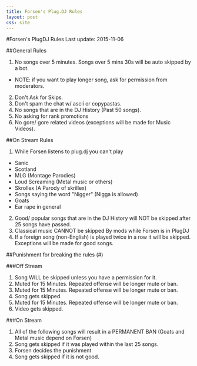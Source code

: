 ```yaml
---
title: Forsen's Plug.DJ Rules
layout: post
css: site
---
```

#Forsen's PlugDJ Rules
Last update: 2015-11-06

##General Rules

1. No songs over 5 minutes. Songs over 5 mins 30s will be auto skipped by a bot.
 - NOTE: if you want to play longer song, ask for permission from moderators.
2. Don't Ask for Skips.
3. Don't spam the chat w/ ascii or copypastas.
4. No songs that are in the DJ History (Past 50 songs).
5. No asking for rank promotions
6. No gore/ gore related videos (exceptions will be made for Music Videos).

##On Stream Rules

1. While Forsen listens to plug.dj you can't play
 - Sanic
 - Scotland
 - MLG (Montage Parodies)
 - Loud Screaming (Metal music or others)
 - Skrollex (A Parody of skrillex)
 - Songs saying the word "Nigger" (Nigga is allowed)
 - Goats
 - Ear rape in general
2. Good/ popular songs that are in the DJ History will NOT be skipped after 25 songs have passed.
3. Classical music CANNOT be skipped By mods while Forsen is in PlugDJ
4. If a foreign song (non-English) is played twice in a row it will be skipped.
	Exceptions will be made for good songs.

##Punishment for breaking the rules (#)

###Off Stream

1. Song WILL be skipped unless you have a permission for it.
2. Muted for 15 Minutes. Repeated offense will be longer mute or ban.
3. Muted for 15 Minutes. Repeated offense will be longer mute or ban.
4. Song gets skipped.
5. Muted for 15 Minutes. Repeated offense will be longer mute or ban.
6. Video gets skipped.

###On Stream

1. All of the following songs will result in a PERMANENT BAN (Goats and Metal music depend on Forsen)
2. Song gets skipped if it was played within the last 25 songs. 
3. Forsen decides the punishment
4. Song gets skipped if it is not good.
